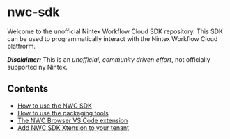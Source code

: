 # nwc-sdk

Welcome to the unofficial Nintex Workflow Cloud SDK repository. This SDK can be used to programmatically interact with the Nintex Workflow Cloud platfrorm.

_**Disclaimer:**_ This is an *unofficial, community driven effort*, not officially supported ny Nintex.

## Contents
- [How to use the NWC SDK](docs/sdk.md)
- [How to use the packaging tools](docs/package.md)
- [The NWC Browser VS Code extension](docs/browser.md)
- [Add NWC SDK Xtension to your tenant](docs/xtension.md)

